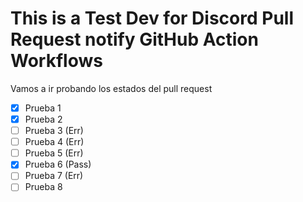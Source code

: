 # This is a Test Dev for Discord Pull Request notify GitHub Action Workflows
 Vamos a ir probando los estados del pull request
 
 - [X] Prueba 1
 - [x] Prueba 2
 - [ ] Prueba 3 (Err)
 - [ ] Prueba 4 (Err)
 - [ ] Prueba 5 (Err)
 - [X] Prueba 6 (Pass) 
 - [ ] Prueba 7 (Err)
 - [ ] Prueba 8
